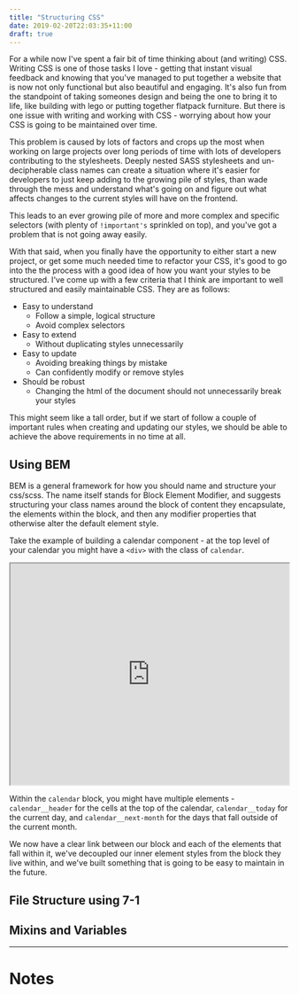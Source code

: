 ```yaml
---
title: "Structuring CSS"
date: 2019-02-20T22:03:35+11:00
draft: true
---
```


For a while now I've spent a fair bit of time thinking about (and writing) CSS. Writing CSS is one of those tasks I love - getting that instant visual feedback and knowing that you've managed to put together a website that is now not only functional but also beautiful and engaging. It's also fun from the standpoint of taking someones design and being the one to bring it to life, like building with lego or putting together flatpack furniture. But there is one issue with writing and working with CSS - worrying about how your CSS is going to be maintained over time.

<!--more-->

This problem is caused by lots of factors and crops up the most when working on large projects over long periods of time with lots of developers contributing to the stylesheets. Deeply nested SASS stylesheets and un-decipherable class names can create a situation where it's easier for developers to just keep adding to the growing pile of styles, than wade through the mess and understand what's going on and figure out what affects changes to the current styles will have on the frontend.

This leads to an ever growing pile of more and more complex and specific selectors (with plenty of `!important's` sprinkled on top), and you've got a problem that is not going away easily.

With that said, when you finally have the opportunity to either start a new project, or get some much needed time to refactor your CSS, it's good to go into the the process with a good idea of how you want your styles to be structured. I've come up with a few criteria that I think are important to well structured and easily maintainable CSS. They are as follows:

- Easy to understand
  - Follow a simple, logical structure
  - Avoid complex selectors
- Easy to extend
  - Without duplicating styles unnecessarily
- Easy to update
  - Avoiding breaking things by mistake
  - Can confidently modify or remove styles
- Should be robust
  - Changing the html of the document should not unnecessarily break your styles

This might seem like a tall order, but if we start of follow a couple of important rules when creating and updating our styles, we should be able to achieve the above requirements in no time at all.

## Using BEM

BEM is a general framework for how you should name and structure your css/scss. The name itself stands for Block Element Modifier, and suggests structuring your class names around the block of content they encapsulate, the elements within the block, and then any modifier properties that otherwise alter the default element style.

Take the example of building a calendar component - at the top level of your calendar you might have a `<div>` with the class of `calendar`.

<iframe width="100%" height="400px" class="iframe" src="https://codepen.io/SeanG7/pen/gOORjPb"></iframe>

Within the `calendar` block, you might have multiple elements - `calendar__header` for the cells at the top of the calendar, `calendar__today` for the current day, and `calendar__next-month` for the days that fall outside of the current month.

We now have a clear link between our block and each of the elements that fall within it, we've decoupled our inner element styles from the block they live within, and we've built something that is going to be easy to maintain in the future.

## File Structure using 7-1



## Mixins and Variables



--------------

# Notes
